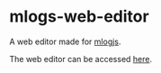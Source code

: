 # mlogs-web-editor

A web editor made for [mlogjs](https://weisrc.github.io/mlogjs).

The web editor can be accessed [here](https://weisrc.github.io/mlogjs-web-editor/).
